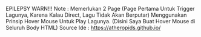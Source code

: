EPILEPSY WARN!!!
Note : Memerlukan 2 Page (Page Pertama Untuk Trigger Lagunya, Karena Kalau Direct, Lagu Tidak Akan Berputar)
Menggunakan Prinsip Hover Mouse Untuk Play Lagunya. (Disini Saya Buat Hover Mouse di Seluruh Body HTML)
Source Ide : https://atheropids.github.io/

